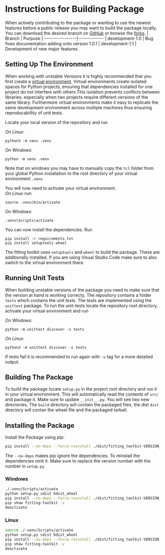 # Instructions for Building Package

When actively contributing to the package or wanting to use the newest features before a public release you may want to build the package locally. You can download the desired branch on [GitHub](https://github.com/davidkowalk/fitting_toolkit/branches) or browse the [forks](https://github.com/davidkowalk/fitting_toolkit/forks).
| Branch          | Purpose
|-----------------|-------------
| development-1.0 | Bug fixes documentation adding onto version 1.0.1
| development-1.1 | Development of new major features.

## Setting Up The Environment
When working with unstable Versions it is highly recommended that you first create a [virtual environment](https://docs.python.org/3/library/venv.html). Virtual environments create isolated spaces for Python projects, ensuring that dependencies installed for one project do not interfere with others.This isolation prevents conflicts between libraries, especially when two projects require different versions of the same library. Furthermore virtual environments make it easy to replicate the same development environment across multiple machines thus ensuring reproducabillity of unit tests.

Locate your local version of the repository and run

*On Linux*:
```
python3 -m venv .venv
```
*On Windows*:
```
python -m venv .venv
```
Note that on windows you may have to manually copy the `tcl` folder from your global Python installation to the root directory of your virtual environment `.venv`

You will now need to activate your virtual environment.\
*On Linux run*:
```
source .venv/bin/activate
```
*On Windows*:
```
.venv\Scripts\activate
```

You can now install the dependencies. Run

```
pip install -r requirements.txt
pip install setuptools wheel
```

The fitting toolkit uses `setuptools` and `wheel` to build the package. These are additionally installed.
If you are using Visual Studio Code make sure to also switch to the virtual environment there.

## Running Unit Tests

When building unstable versions of the package you need to make sure that the version at hand is working correcty. The repository contains a folder `tests` which contains the unit tests. The tests are implemented using the `unittest` package. To run the unit-tests locate the repository root directory, activate your virtual environment and run

*On Windows*:
```
python -m unittest discover -s tests
```
*On Linux*:
```
python3 -m unittest discover -s tests
```

If tests fail it is recommended to run again with `-v` tag for a more detailed output.

## Building The Package

To build the package locate `setup.py` in the project root directory and run it in your virtual environment. This will automatically read the contents of `src/` and package it. Make sure to update `__init__.py`. You will see two new directories. The `build` directory will contain the packaged files, the dist `dist` directory will contan the wheel file and the packaged tarball.

## Installing the Package 
Install the Package using pip:
```sh
pip install --no-deps --force-reinstall ./dist/fitting_toolkit-VERSION_NUMBER-py3-none-any.whl
```

The `--no-deps` makes pip ignore the dependencies. To reinstall the dependencies omit it.
Make sure to replace the version number with the number in `setup.py` 

### Windows
```sh
./.venv/Scripts/activate
python setup.py sdist bdist_wheel
pip install --no-deps --force-reinstall ./dist/fitting_toolkit-VERSION_NUMBER-py3-none-any.whl
pip show fitting-toolkit -v
deactivate
```

### Linux
```sh
source ./.venv/Scripts/activate
python setup.py sdist bdist_wheel
pip install --no-deps --force-reinstall ./dist/fitting_toolkit-VERSION_NUMBER-py3-none-any.whl
pip show fitting-toolkit -v
deactivate
```
